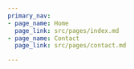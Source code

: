 ```yaml
---
primary_nav:
- page_name: Home
  page_link: src/pages/index.md
- page_name: Contact
  page_link: src/pages/contact.md

---
```

